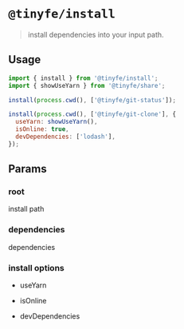 # `@tinyfe/install`

> install dependencies into your input path.

## Usage

```js
import { install } from '@tinyfe/install';
import { showUseYarn } from '@tinyfe/share';

install(process.cwd(), ['@tinyfe/git-status']);

install(process.cwd(), ['@tinyfe/git-clone'], {
  useYarn: showUseYarn(),
  isOnline: true,
  devDependencies: ['lodash'],
});
```

## Params

### root

install path

### dependencies

dependencies

### install options

- useYarn

- isOnline

- devDependencies
